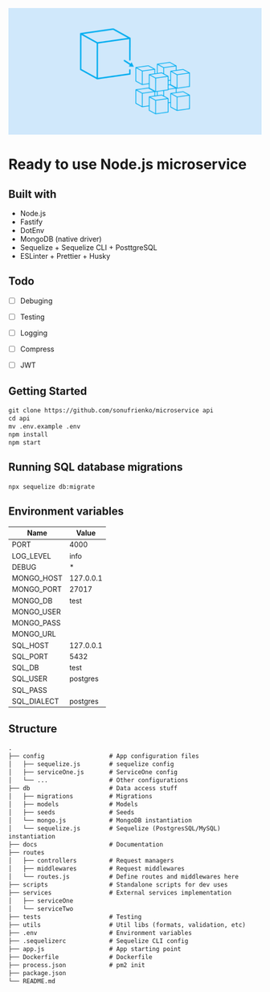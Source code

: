 ![](microservice.png)

# Ready to use Node.js microservice


## Built with
- Node.js
- Fastify
- DotEnv
- MongoDB (native driver)
- Sequelize + Sequelize CLI + PosttgreSQL
- ESLinter + Prettier + Husky


## Todo
- [ ] Debuging
- [ ] Testing
- [ ] Logging
- [ ] Compress
- [ ] JWT


## Getting Started
```shell
git clone https://github.com/sonufrienko/microservice api
cd api
mv .env.example .env
npm install
npm start
```


## Running SQL database migrations
```shell
npx sequelize db:migrate
```

## Environment variables

Name | Value
------------ | -------------
PORT|4000
LOG_LEVEL|info
DEBUG|*
MONGO_HOST|127.0.0.1
MONGO_PORT|27017
MONGO_DB|test
MONGO_USER|
MONGO_PASS|
MONGO_URL|
SQL_HOST|127.0.0.1
SQL_PORT|5432
SQL_DB|test
SQL_USER|postgres
SQL_PASS|
SQL_DIALECT|postgres


## Structure

```
.
├── config                  # App configuration files
│   ├── sequelize.js        # sequelize config
│   ├── serviceOne.js       # ServiceOne config
│   └── ...                 # Other configurations
├── db                      # Data access stuff
│   ├── migrations          # Migrations
│   ├── models              # Models
│   ├── seeds               # Seeds
│   └── mongo.js            # MongoDB instantiation
│   └── sequelize.js        # Sequelize (PostgresSQL/MySQL) instantiation
├── docs                    # Documentation
├── routes                  
│   ├── controllers         # Request managers
│   ├── middlewares         # Request middlewares
│   └── routes.js           # Define routes and middlewares here
├── scripts                 # Standalone scripts for dev uses
├── services                # External services implementation   
│   ├── serviceOne
│   └── serviceTwo
├── tests                   # Testing
├── utils                   # Util libs (formats, validation, etc)
├── .env                    # Environment variables
├── .sequelizerc            # Sequelize CLI config
├── app.js                  # App starting point
├── Dockerfile              # Dockerfile
├── process.json            # pm2 init
├── package.json           
└── README.md         
```